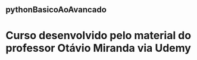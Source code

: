 ## pythonBasicoAoAvancado

# Curso desenvolvido pelo material do professor Otávio Miranda via Udemy

